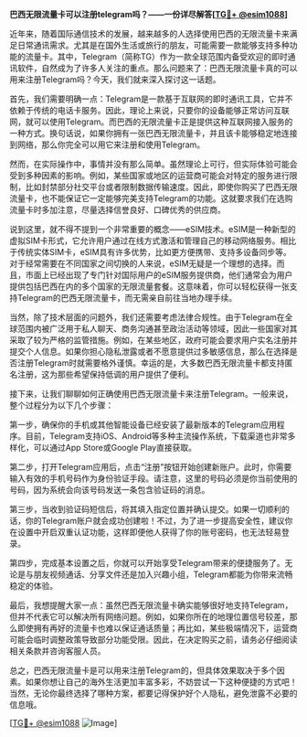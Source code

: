 **巴西无限流量卡可以注册telegram吗？——一份详尽解答[[TG💪+ @esim1088](https://t.me/s/esim1088)]**

近年来，随着国际通信技术的发展，越来越多的人选择使用巴西的无限流量卡来满足日常通讯需求。尤其是在国外生活或旅行的朋友，可能需要一款能够支持多种功能的流量卡。其中，Telegram（简称TG）作为一款全球范围内备受欢迎的即时通讯软件，自然成为了许多人关注的重点。那么问题来了：巴西无限流量卡真的可以用来注册Telegram吗？今天，我们就来深入探讨这一话题。

首先，我们需要明确一点：Telegram是一款基于互联网的即时通讯工具，它并不依赖于传统的电话卡服务。因此，理论上来说，只要你的设备能够正常访问互联网，就可以使用Telegram。而巴西的无限流量卡正是提供这种互联网接入服务的一种方式。换句话说，如果你拥有一张巴西无限流量卡，并且该卡能够稳定地连接到网络，那么你完全可以用它来注册和使用Telegram。

然而，在实际操作中，事情并没有那么简单。虽然理论上可行，但实际体验可能会受到多种因素的影响。例如，某些国家或地区的运营商可能会对特定的服务进行限制，比如封禁部分社交平台或者限制数据传输速度。因此，即使你购买了巴西无限流量卡，也不能保证它一定能够完美支持Telegram的功能。这就要求我们在选购流量卡时多加注意，尽量选择信誉良好、口碑优秀的供应商。

说到这里，就不得不提到一个非常重要的概念——eSIM技术。eSIM是一种新型的虚拟SIM卡形式，它允许用户通过在线方式激活和管理自己的移动网络服务。相比于传统实体SIM卡，eSIM具有许多优势，比如更方便携带、支持多设备同步等。对于经常需要在不同国家之间切换的人来说，eSIM无疑是一个理想的选择。而且，市面上已经出现了专门针对国际用户的eSIM服务提供商，他们通常会为用户提供包括巴西在内的多个国家的无限流量套餐。这意味着，你可以轻松获得一张支持Telegram的巴西无限流量卡，而无需亲自前往当地办理手续。

当然，除了技术层面的问题外，我们还需要考虑法律合规性。由于Telegram在全球范围内被广泛用于私人聊天、商务沟通甚至政治活动等领域，因此一些国家对其采取了较为严格的监管措施。例如，在某些地区，政府可能会要求用户实名注册并提交个人信息。如果你担心隐私泄露或者不愿意提供过多敏感信息，那么在选择是否注册Telegram时就需要格外谨慎。幸运的是，大多数巴西无限流量卡都支持匿名注册，这为那些希望保持低调的用户提供了便利。

接下来，让我们聊聊如何正确使用巴西无限流量卡来注册Telegram。一般来说，整个过程分为以下几个步骤：

第一步，确保你的手机或其他智能设备已经安装了最新版本的Telegram应用程序。目前，Telegram支持iOS、Android等多种主流操作系统，下载渠道也非常多样化，可以通过App Store或Google Play直接获取。

第二步，打开Telegram应用后，点击“注册”按钮开始创建新账户。此时，你需要输入有效的手机号码作为身份验证手段。请注意，这里的号码必须是你当前使用的号码，因为系统会向该号码发送一条包含验证码的消息。

第三步，当收到验证码短信后，将其填入指定位置并确认提交。如果一切顺利的话，你的Telegram账户就会成功创建啦！不过，为了进一步提高安全性，建议你在设置中开启双重认证功能，这样即便他人获得了你的账号密码，也无法轻易登录。

第四步，完成基本设置之后，你就可以开始享受Telegram带来的便捷服务了。无论是与朋友视频通话、分享文件还是加入兴趣小组，Telegram都能为你带来流畅稳定的体验。

最后，我想提醒大家一点：虽然巴西无限流量卡确实能够很好地支持Telegram，但并不代表它可以解决所有网络问题。例如，如果你所在的地理位置信号较差，那么即使拥有再好的流量卡也难以保证通话质量；再比如，某些极端情况下，运营商可能会临时调整政策导致部分功能受限。因此，在决定购买之前，请务必仔细阅读相关条款并咨询客服人员。

总之，巴西无限流量卡是可以用来注册Telegram的，但具体效果取决于多个因素。如果你想让自己的海外生活更加丰富多彩，不妨尝试一下这种便捷的方式吧！当然，无论你最终选择了哪种方案，都要记得保护好个人隐私，避免泄露不必要的信息哦。

[[TG💪+ @esim1088](https://t.me/s/esim1088) ![Image](https://i.postimg.cc/4NQfJmqS/Snipaste-2025-05-13-00-14-12.png)]